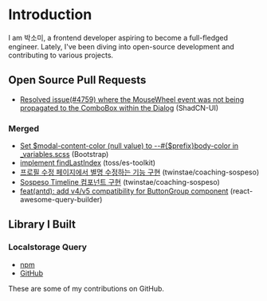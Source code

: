 # Introduction

I am 박소미, a frontend developer aspiring to become a full-fledged engineer. Lately, I've been diving into open-source development and contributing to various projects.

## Open Source Pull Requests
- [Resolved issue(#4759) where the MouseWheel event was not being propagated to the ComboBox within the Dialog](https://github.com/shadcn-ui/ui/pull/4780) (ShadCN-UI)

### Merged
- [Set $modal-content-color (null value) to --#{$prefix}body-color in _variables.scss](https://github.com/twbs/bootstrap/pull/39977) (Bootstrap)
- [implement findLastIndex](https://github.com/toss/es-toolkit/pull/512) (toss/es-toolkit)
- [프로필 수정 페이지에서 별명 수정하는 기능 구현](https://github.com/twinstae/coaching-sospeso/pull/77) (twinstae/coaching-sospeso)
- [Sospeso Timeline 컴포넌트 구현](https://github.com/twinstae/coaching-sospeso/pull/97) (twinstae/coaching-sospeso)
- [feat(antd): add v4/v5 compatibility for ButtonGroup component](https://github.com/ukrbublik/react-awesome-query-builder/pull/1290) (react-awesome-query-builder)

## Library I Built
### Localstorage Query
- [npm](https://www.npmjs.com/package/@confidential-nt/localstorage-query)
- [GitHub](https://github.com/confidential-nt/localstorage-query)

These are some of my contributions on GitHub.
